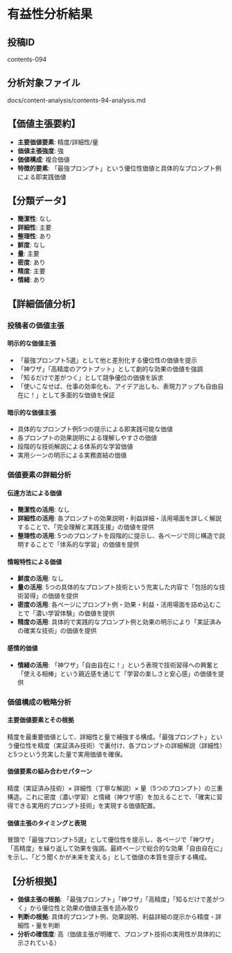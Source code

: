 # 有益性分析結果

## 投稿ID
contents-094

## 分析対象ファイル
docs/content-analysis/contents-94-analysis.md

## 【価値主張要約】
- **主要価値要素**: 精度/詳細性/量
- **価値主張強度**: 強
- **価値構成**: 複合価値
- **特徴的要素**: 「最強プロンプト」という優位性価値と具体的なプロンプト例による即実践価値

## 【分類データ】
- **簡潔性**: なし
- **詳細性**: 主要
- **整理性**: あり
- **鮮度**: なし
- **量**: 主要
- **密度**: あり
- **精度**: 主要
- **情緒**: あり

## 【詳細価値分析】

### 投稿者の価値主張
#### 明示的な価値主張
- 「最強プロンプト5選」として他と差別化する優位性の価値を提示
- 「神ワザ」「高精度のアウトプット」として劇的な効果の価値を強調
- 「知るだけで差がつく」として競争優位の価値を訴求
- 「使いこなせば、仕事の効率化も、アイデア出しも、表現力アップも自由自在に！」として多面的な価値を保証

#### 暗示的な価値主張
- 具体的なプロンプト例5つの提示による即実践可能な価値
- 各プロンプトの効果説明による理解しやすさの価値
- 段階的な技術解説による体系的な学習価値
- 実用シーンの明示による実務直結の価値

### 価値要素の詳細分析

#### 伝達方法による価値
- **簡潔性の活用**: なし
- **詳細性の活用**: 各プロンプトの効果説明・利益詳細・活用場面を詳しく解説することで、「完全理解と実践支援」の価値を提供
- **整理性の活用**: 5つのプロンプトを段階的に提示し、各ページで同じ構造で説明することで「体系的な学習」の価値を提供

#### 情報特性による価値
- **鮮度の活用**: なし
- **量の活用**: 5つの具体的なプロンプト技術という充実した内容で「包括的な技術習得」の価値を提供
- **密度の活用**: 各ページにプロンプト例・効果・利益・活用場面を詰め込むことで「濃い学習体験」の価値を提供
- **精度の活用**: 具体的で実践的なプロンプト例と効果の明示により「実証済みの確実な技術」の価値を提供

#### 感情的価値
- **情緒の活用**: 「神ワザ」「自由自在に！」という表現で技術習得への興奮と「使える相棒」という親近感を通じて「学習の楽しさと安心感」の価値を提供

### 価値構成の戦略分析
#### 主要価値要素とその根拠
精度を最重要価値として、詳細性と量で補強する構成。「最強プロンプト」という優位性を精度（実証済み技術）で裏付け、各プロンプトの詳細解説（詳細性）と5つという充実した量で実用価値を確保。

#### 価値要素の組み合わせパターン
精度（実証済み技術）× 詳細性（丁寧な解説）× 量（5つのプロンプト）の三重構造。これに密度（濃い学習）と情緒（神ワザ感）を加えることで、「確実に習得できる実用的プロンプト技術」を実現する価値配置。

#### 価値主張のタイミングと表現
冒頭で「最強プロンプト5選」として優位性を提示し、各ページで「神ワザ」「高精度」を繰り返して効果を強調。最終ページで総合的な効果「自由自在に」を示し、「どう聞くかが未来を変える」として価値の本質を提示する構成。

## 【分析根拠】
- **価値主張の根拠**: 「最強プロンプト」「神ワザ」「高精度」「知るだけで差がつく」から優位性と効果の価値主張を読み取り
- **判断の根拠**: 具体的プロンプト例、効果説明、利益詳細の提示から精度・詳細性・量を判断
- **分析の確信度**: 高（価値主張が明確で、プロンプト技術の実用性が具体的に示されている）